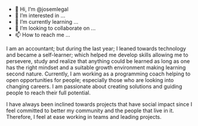 - 👋 Hi, I’m @josemlegal
- 👀 I’m interested in ...
- 🌱 I’m currently learning ...
- 💞️ I’m looking to collaborate on ...
- 📫 How to reach me ...

I am an accountant; but during the last year; I leaned towards technology and became a self-learner; which helped me develop skills allowing me to persevere, study and realize that anything could be learned as long as one has the right mindset and a suitable growth environment making learning second nature. Currently, I am working as a programming coach helping to open opportunities for people; especially those who are looking into changing careers. I am passionate about creating solutions and guiding people to reach their full potential.

I have always been inclined towards projects that have social impact since I feel committed to better my community and the people that live in it. Therefore, I feel at ease working in teams and leading projects.



<!---
josemlegal/josemlegal is a ✨ special ✨ repository because its `README.md` (this file) appears on your GitHub profile.
You can click the Preview link to take a look at your changes.
--->
